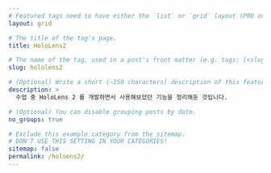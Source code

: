 ```yaml
---
# Featured tags need to have either the `list` or `grid` layout (PRO only).
layout: grid

# The title of the tag's page.
title: HoloLens2

# The name of the tag, used in a post's front matter (e.g. tags: [<slug>]).
slug: hololens2

# (Optional) Write a short (~150 characters) description of this featured tag.
description: >
  수업 중 HoloLens 2 를 개발하면서 사용해보았던 기능을 정리해둔 것입니다.

# (Optional) You can disable grouping posts by date.
no_groups: true

# Exclude this example category from the sitemap.
# DON'T USE THIS SETTING IN YOUR CATEGORIES!
sitemap: false
permalink: /holoens2/
---
```


